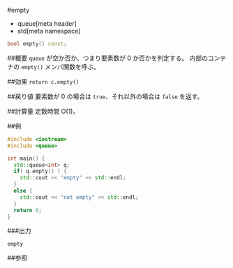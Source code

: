 #empty
* queue[meta header]
* std[meta namespace]

```cpp
bool empty() const;
```

##概要
`queue` が空か否か、つまり要素数が 0 か否かを判定する。
内部のコンテナの `empty()` メンバ関数を呼ぶ。


##効果
`return c.empty()`


##戻り値
要素数が 0 の場合は `true`、それ以外の場合は `false` を返す。


##計算量
定数時間 O(1)。


##例
```cpp
#include <iostream>
#include <queue>

int main() {
  std::queue<int> q;
  if( q.empty() ) {
    std::cout << "empty" << std::endl;
  }
  else {
    std::cout << "not empty" << std::endl;
  }
  return 0;
}
```

###出力
```
empty
```

##参照



